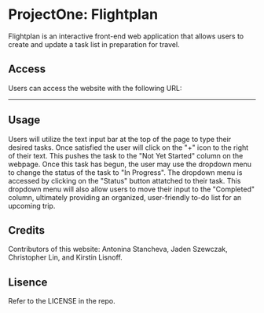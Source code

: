 # ProjectOne: Flightplan

Flightplan is an interactive front-end web application that allows users to create and update a task list in preparation for travel. 

## Access 

Users can access the website with the following URL:

****

## Usage

Users will utilize the text input bar at the top of the page to type their desired tasks. Once satisfied the user will click on the "+" icon to the right of their text. This pushes the task to the "Not Yet Started" column on the webpage. Once this task has begun, the user may use the dropdown menu to change the status of the task to "In Progress". The dropdown menu is accessed by clicking on the "Status" button attatched to their task. This dropdown menu will also allow users to move their input to the "Completed" column, ultimately providing an organized, user-friendly to-do list for an upcoming trip. 

## Credits
Contributors of this website: Antonina Stancheva, Jaden Szewczak, Christopher Lin, and Kirstin Lisnoff.

## Lisence

Refer to the LICENSE in the repo. 